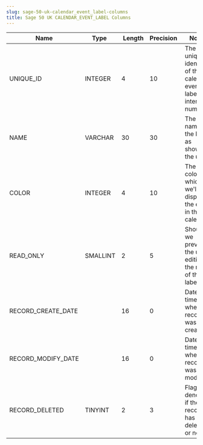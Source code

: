 ```yaml
---
slug: sage-50-uk-calendar_event_label-columns
title: Sage 50 UK CALENDAR_EVENT_LABEL Columns
---
```

| Name | Type  |  Length | Precision  |  Notes  | Example |
| --- | --- | --- | --- | --- | --- |
| UNIQUE_ID | INTEGER | 4 | 10 | The unique identifier of this calendar event label (an internal number) | 1 |
| NAME | VARCHAR | 30 | 30 | The name of the label, as shown to the user | None |
| COLOR | INTEGER | 4 | 10 | The colour in which we'll display the event in the calendar | 16777215 |
| READ_ONLY | SMALLINT | 2 | 5 | Should we prevent the user editing the name of this label? | 1 |
| RECORD_CREATE_DATE |  | 16 | 0 | Date and time when the record was created. | 27/04/2010 17:16:58 |
| RECORD_MODIFY_DATE |  | 16 | 0 | Date and time when the record was modified. | 04/08/2017 14:18:54 |
| RECORD_DELETED | TINYINT | 2 | 3 | Flag denoting if the record has been deleted or not. | 0 |
